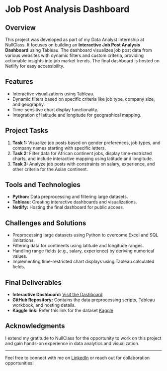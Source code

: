 # Job Post Analysis Dashboard  

## Overview  
This project was developed as part of my Data Analyst Internship at NullClass. It focuses on building an **Interactive Job Post Analysis Dashboard** using Tableau. The dashboard visualizes job post data from various websites with dynamic filters and custom criteria, providing actionable insights into job market trends. The final dashboard is hosted on Netlify for easy accessibility.  

## Features  
- Interactive visualizations using Tableau.  
- Dynamic filters based on specific criteria like job type, company size, and geography.  
- Time-sensitive chart display functionality.  
- Integration of latitude and longitude for geographical mapping.  

## Project Tasks  
1. **Task 1:** Visualize job posts based on gender preferences, job types, and company names starting with specific letters.  
2. **Task 2:** Filter data for African continent jobs, display time-restricted charts, and include interactive mapping using latitude and longitude.  
3. **Task 3:** Analyze job posts with constraints on salary, experience, and other criteria for the Asian continent.  

## Tools and Technologies  
- **Python:** Data preprocessing and filtering large datasets.  
- **Tableau:** Creating interactive dashboards and visualizations.  
- **Netlify:** Hosting the final dashboard for public access.  

## Challenges and Solutions  
- Preprocessing large datasets using Python to overcome Excel and SQL limitations.  
- Filtering data for continents using latitude and longitude ranges.  
- Handling range fields (e.g., salary, experience) by deriving numerical values.  
- Implementing time-restricted chart displays using Tableau calculated fields.  

## Final Deliverables  
- **Interactive Dashboard:** [Visit the Dashboard](https://jobpostanalysisdashboard.netlify.app/)  
- **GitHub Repository:** Contains the data preprocessing scripts, Tableau workbook, and hosting details.
- **Kaggle link:** Refer this link for the dataset [Kaggle](https://www.kaggle.com/datasets/ravindrasinghrana/job-description-dataset) 

## Acknowledgments  
I extend my gratitude to NullClass for the opportunity to work on this project and gain hands-on experience in data analytics and visualization.  

---

Feel free to connect with me on [LinkedIn](https://www.linkedin.com/in/hamsa-vardhini-m-6924a7253/) or reach out for collaboration opportunities!  
